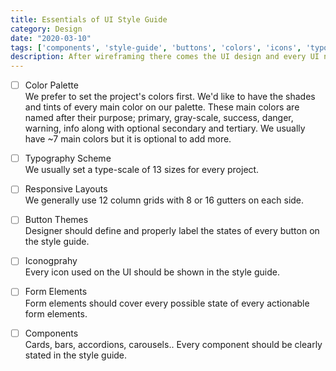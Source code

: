 ```yaml
---
title: Essentials of UI Style Guide
category: Design
date: "2020-03-10"
tags: ['components', 'style-guide', 'buttons', 'colors', 'icons', 'typography']
description: After wireframing there comes the UI design and every UI needs a style guide. Essential checklist for Essentials of UI Style Guide, be sure to have these on your style guide!
---
```


- [ ] Color Palette  
We prefer to set the project's colors first. We'd like to have the shades and tints of every main color on our palette. These main colors are named after their purpose; primary, gray-scale, success, danger, warning, info along with optional secondary and tertiary. We usually have ~7 main colors but it is optional to add more.

- [ ] Typography Scheme  
We usually set a type-scale of 13 sizes for every project. 

- [ ] Responsive Layouts  
We generally use 12 column grids with 8 or 16 gutters on each side.

- [ ] Button Themes  
Designer should define and properly label the states of every button on the style guide.

- [ ] Iconogprahy  
Every icon used on the UI should be shown in the style guide.

- [ ] Form Elements  
Form elements should cover every possible state of every actionable form elements.

- [ ] Components  
Cards, bars, accordions, carousels.. Every component should be clearly stated in the style guide.
